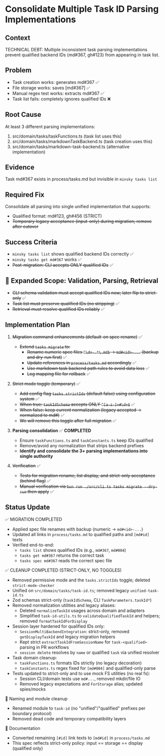 # Consolidate Multiple Task ID Parsing Implementations

## Context

TECHNICAL DEBT: Multiple inconsistent task parsing implementations prevent qualified backend IDs (md#367, gh#123) from appearing in task list.

## Problem

- Task creation works: generates md#367 ✅
- File storage works: saves [md#367] ✅
- Manual regex test works: extracts md#367 ✅
- Task list fails: completely ignores qualified IDs ❌

## Root Cause

At least 3 different parsing implementations:

1. src/domain/tasks/taskFunctions.ts (task list uses this)
2. src/domain/tasks/markdownTaskBackend.ts (task creation uses this)
3. src/domain/tasks/markdown-task-backend.ts (alternative implementation)

## Evidence

Task md#367 exists in process/tasks.md but invisible in `minsky tasks list`

## Required Fix

Consolidate all parsing into single unified implementation that supports:

- Qualified format: md#123, gh#456 (STRICT)
- ~~Temporary legacy acceptance (input-only) during migration; remove after cutover~~

## Success Criteria

- `minsky tasks list` shows qualified backend IDs correctly ✅
- `minsky tasks get md#367` works ✅
- ~~Post-migration: CLI accepts ONLY qualified IDs~~ ✅

## 🎯 Expanded Scope: Validation, Parsing, Retrieval

- ~~CLI schema validation must accept qualified IDs now; later flip to strict-only~~ ✅
- ~~Task list must preserve qualified IDs (no stripping)~~ ✅
- ~~Retrieval must resolve qualified IDs reliably~~ ✅

## Implementation Plan

1. ~~Migration command enhancements (default-on spec rename)~~ ✅
   - ~~Extend `tasks migrate` to:~~
     - ~~Rename numeric spec files `^\d+-.*\.md$` → `md#<id>-...` (backup and dry-run first)~~ ✅
     - ~~Update references in `process/tasks.md` accordingly~~ ✅
     - ~~Use markdown task backend path rules to avoid data loss~~ ✅
     - ~~Log mapping file for rollback~~ ✅

2. ~~Strict mode toggle (temporary)~~ ✅
   - ~~Add config flag `tasks.strictIds` (default false) using configuration system~~ ✅
   - ~~When true: `taskIdSchema` accepts ONLY `^[a-z-]+#\d+$`~~ ✅
   - ~~When false: keep current normalization (legacy accepted → normalized to md#)~~ ✅
   - ~~We will remove this toggle after full migration~~ ✅

3. **Parsing consolidation** ✅ **COMPLETED**
   - Ensure `taskFunctions.ts` and `taskConstants.ts` keep IDs qualified
   - Remove/avoid any normalization that strips backend prefixes
   - **Identify and consolidate the 3+ parsing implementations into single authority**

4. ~~Verification~~ ✅
   - ~~Tests for migration rename, list display, and strict-only acceptance (behind flag)~~ ✅
   - ~~Manual verification via `bun run ./src/cli.ts tasks migrate --dry-run` then apply~~ ✅

## Status Update

✅ MIGRATION COMPLETED
- Applied spec file renames with backup (numeric → `md#<id>-...`)
- Updated all links in `process/tasks.md` to qualified paths and `[md#id]` texts
- Verified end-to-end:
  - `tasks list` shows qualified IDs (e.g., `md#367`, `md#004`)
  - `tasks get md#367` returns the correct task
  - `tasks spec md#367` reads the correct spec file

✅ CLEANUP COMPLETED (STRICT-ONLY, NO TOGGLES)
- Removed permissive mode and the `tasks.strictIds` toggle; deleted `strict-mode-checker`
- Unified on `src/domain/tasks/task-id.ts`; removed legacy `unified-task-id.ts`
- Zod schemas strict-only (`taskIdSchema`, CLI `TaskParameters.taskId*`)
- Removed normalization utilities and legacy aliases:
  - Deleted `normalizeTaskId` usages across domain and adapters
  - Simplified `task-id-utils.ts` to `validateQualifiedTaskId` and helpers; removed `formatTaskIdForDisplay`
- Session layer hardened for qualified IDs only:
  - `SessionMultiBackendIntegration`: strict-only, removed `getDisplayTaskId` and legacy migration helpers
  - Kept strict `extractTaskIdFromSessionName` for `task-<qualified>` parsing in PR workflows
  - `session delete` resolves by `name` or qualified `task` via unified resolver
- Task domain cleanup:
  - `taskFunctions.ts` formats IDs strictly (no legacy decoration)
  - `taskConstants.ts` regex fixed for `[md#004]` and qualified-only parse
- Tests updated to strict-only and to use mock FS utilities (no real fs):
  - Session CLI/domain tests use `md#...`, removed mkdir/file IO
  - Removed legacy expectations and `ForStorage` alias; updated spies/mocks

📌 Naming and module cleanup
- Renamed module to `task-id` (no "unified"/"qualified" prefixes per boundary protocol)
- Removed dead code and temporary compatibility layers

📗 Documentation
- Converted remaining `[#id]` link texts to `[md#id]` in `process/tasks.md`
- This spec reflects strict-only policy: input == storage == display (qualified only)
